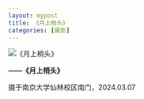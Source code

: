 ```yaml
---
layout: mypost
title: 《月上梢头》
categories: [摄影]
---
```

![《月上梢头》](《月上梢头》.jpg)

**——《月上梢头》**

摄于南京大学仙林校区南门，2024.03.07